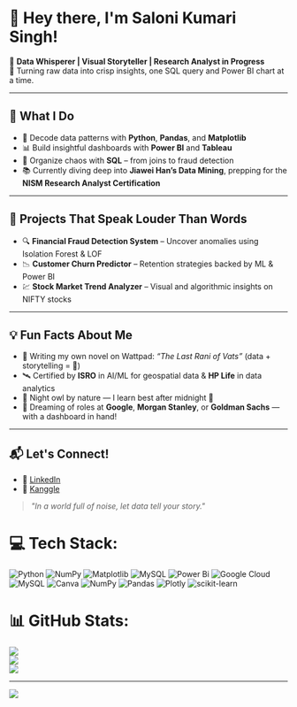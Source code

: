 # 👋 Hey there, I'm Saloni Kumari Singh!

🎯 **Data Whisperer | Visual Storyteller | Research Analyst in Progress**  
🧠 Turning raw data into crisp insights, one SQL query and Power BI chart at a time.

---

## 🚀 What I Do

- 🧩 Decode data patterns with **Python**, **Pandas**, and **Matplotlib**
- 📊 Build insightful dashboards with **Power BI** and **Tableau**
- 📂 Organize chaos with **SQL** – from joins to fraud detection
- 📚 Currently diving deep into **Jiawei Han’s Data Mining**, prepping for the **NISM Research Analyst Certification**

---

## 🧪 Projects That Speak Louder Than Words

- 🔍 **Financial Fraud Detection System** – Uncover anomalies using Isolation Forest & LOF  
- 📉 **Customer Churn Predictor** – Retention strategies backed by ML & Power BI  
- 💹 **Stock Market Trend Analyzer** – Visual and algorithmic insights on NIFTY stocks  
  

---

## 💡 Fun Facts About Me

- 📝 Writing my own novel on Wattpad: *“The Last Rani of Vats”* (data + storytelling = 💖)
- 🛰️ Certified by **ISRO** in AI/ML for geospatial data & **HP Life** in data analytics
- 🌙 Night owl by nature — I learn best after midnight 🌌
- 🎯 Dreaming of roles at **Google**, **Morgan Stanley**, or **Goldman Sachs** — with a dashboard in hand!

---

## 📬 Let's Connect!

- 🔗 [LinkedIn](https://www.linkedin.com/in/saloni-singh1329/)
- 💼 [Kanggle](https://www.kaggle.com/heresalonisingh)

> *"In a world full of noise, let data tell your story."*


# 💻 Tech Stack:
![Python](https://img.shields.io/badge/python-3670A0?style=for-the-badge&logo=python&logoColor=ffdd54) ![NumPy](https://img.shields.io/badge/numpy-%23013243.svg?style=for-the-badge&logo=numpy&logoColor=white) ![Matplotlib](https://img.shields.io/badge/Matplotlib-%23ffffff.svg?style=for-the-badge&logo=Matplotlib&logoColor=black) ![MySQL](https://img.shields.io/badge/mysql-4479A1.svg?style=for-the-badge&logo=mysql&logoColor=white) ![Power Bi](https://img.shields.io/badge/power_bi-F2C811?style=for-the-badge&logo=powerbi&logoColor=black) ![Google Cloud](https://img.shields.io/badge/GoogleCloud-%234285F4.svg?style=for-the-badge&logo=google-cloud&logoColor=white) ![MySQL](https://img.shields.io/badge/mysql-4479A1.svg?style=for-the-badge&logo=mysql&logoColor=white) ![Canva](https://img.shields.io/badge/Canva-%2300C4CC.svg?style=for-the-badge&logo=Canva&logoColor=white) ![NumPy](https://img.shields.io/badge/numpy-%23013243.svg?style=for-the-badge&logo=numpy&logoColor=white) ![Pandas](https://img.shields.io/badge/pandas-%23150458.svg?style=for-the-badge&logo=pandas&logoColor=white) ![Plotly](https://img.shields.io/badge/Plotly-%233F4F75.svg?style=for-the-badge&logo=plotly&logoColor=white) ![scikit-learn](https://img.shields.io/badge/scikit--learn-%23F7931E.svg?style=for-the-badge&logo=scikit-learn&logoColor=white)
# 📊 GitHub Stats:
![](https://github-readme-stats.vercel.app/api?username=inolas-bit&theme=merko&hide_border=false&include_all_commits=true&count_private=true)<br/>
![](https://nirzak-streak-stats.vercel.app/?user=inolas-bit&theme=merko&hide_border=false)<br/>
![](https://github-readme-stats.vercel.app/api/top-langs/?username=inolas-bit&theme=merko&hide_border=false&include_all_commits=true&count_private=true&layout=compact)

---
[![](https://visitcount.itsvg.in/api?id=inolas-bit&icon=0&color=2)](https://visitcount.itsvg.in)

<!-- Proudly created with GPRM ( https://gprm.itsvg.in ) -->
